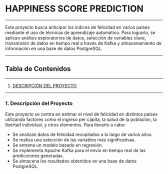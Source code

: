 # HAPPINESS SCORE PREDICTION

---

Este proyecto busca anticipar los índices de felicidad en varios países mediante el uso de técnicas de aprendizaje automático. Para lograrlo, se aplican análisis exploratorios de datos, selección de variables clave, transmisión de datos en tiempo real a través de Kafka y almacenamiento de información en una base de datos PostgreSQL.

---

## Tabla de Contenidos

---

1. [DESCRIPCIÓN DEL PROYECTO](#1-descripción-del-proyecto)

---

### 1. Descripción del Proyecto <a name="descripcion-del-proyecto"></a>
Este proyecto se centra en estimar el nivel de felicidad en distintos países utilizando factores como el ingreso per cápita, la salud de la población, la libertad individual, y otros elementos. Para llevarlo a cabo:

- Se analizan datos de felicidad recopilados a lo largo de varios años.
- Se realiza una selección de las variables más significativas.
- Se entrena un modelo basado en regresión.
- Se implementa Apache Kafka para el envío en tiempo real de las predicciones generadas.
- Se almacena los resultados obtenidos en una base de datos PostgreSQL.